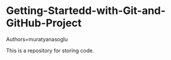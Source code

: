 # Getting-Startedd-with-Git-and-GitHub-Project

Authors=muratyanasoglu


This is a repository for storing code.
